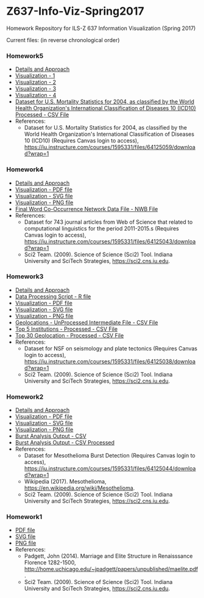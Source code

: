 # Z637-Info-Viz-Spring2017
Homework Repository for ILS-Z 637 Information Visualization (Spring 2017) 

Current files: (in reverse chronological order)
<h3>Homework5</h3>
<ul>
  <li><a href="https://github.com/samvat/Z637-Info-Viz-Spring2017/blob/master/Homework4/Topical%20Data%20Visualization%20%E2%80%93%20Approach.pdf">Details and Approach</a></li>
  <li><a href="https://public.tableau.com/profile/samvat.rastogi#!/vizhome/U_S_MortalityStatisticsfor2004bytheWorldHealthOrganizationsInternationalClassificationofDiseases10/Sheet1">Visualization - 1</a></li>
  <li><a href="https://public.tableau.com/profile/samvat.rastogi#!/vizhome/U_S_MortalityStatisticsfor2004bytheWorldHealthOrganizationsInternationalClassificationofDiseases10/Sheet2">Visualization - 2</a></li>
  <li><a href="https://public.tableau.com/profile/samvat.rastogi#!/vizhome/U_S_MortalityStatisticsfor2004bytheWorldHealthOrganizationsInternationalClassificationofDiseases10/Sheet3">Visualization - 3</a></li>
   <li><a href="https://public.tableau.com/profile/samvat.rastogi#!/vizhome/U_S_MortalityStatisticsfor2004bytheWorldHealthOrganizationsInternationalClassificationofDiseases10/Sheet4">Visualization - 4</a></li>
   <li><a href="https://github.com/samvat/Z637-Info-Viz-Spring2017/blob/master/Homework5/Wk5-icd102010en-US-Morbidity_processed.csv">Dataset for U.S. Mortality Statistics for 2004, as classified by the World Health Organization's International Classification of Diseases 10 (ICD10) Processed  - CSV File</a></li>
  <li>References:
    <ul>
    <li>
    Dataset for U.S. Mortality Statistics for 2004, as classified by the World Health Organization's International Classification of Diseases 10 (ICD10) (Requires Canvas login to access), <a href="https://iu.instructure.com/courses/1595331/files/64125059/download?wrap=1">https://iu.instructure.com/courses/1595331/files/64125059/download?wrap=1</a>
    </li>
    </ul>
    </li>
</ul>

<h3>Homework4</h3>
<ul>
  <li><a href="https://github.com/samvat/Z637-Info-Viz-Spring2017/blob/master/Homework4/Topical%20Data%20Visualization%20%E2%80%93%20Approach.pdf">Details and Approach</a></li>
  <li><a href="https://github.com/samvat/Z637-Info-Viz-Spring2017/blob/master/Homework4/samrasto_What_Topical_Data.pdf">Visualization - PDF file</a></li>
  <li><a href="https://github.com/samvat/Z637-Info-Viz-Spring2017/blob/master/Homework4/samrasto_What_Topical_Data.svg">Visualization - SVG file</a></li>
  <li><a href="https://github.com/samvat/Z637-Info-Viz-Spring2017/blob/master/Homework4/samrasto_What_Topical_Data.png">Visualization - PNG file</a></li>
   <li><a href="https://github.com/samvat/Z637-Info-Viz-Spring2017/blob/master/Homework4/samrasto_What_Topical_Data.nwb">Final Word Co-Occurrence Network Data File - NWB File</a></li>
  <li>References:
    <ul>
    <li>
    Dataset for 743 journal articles from Web of Science that related to computational linguistics for the period 2011-2015.s (Requires Canvas login to access), <a href="https://iu.instructure.com/courses/1595331/files/64125043/download?wrap=1">https://iu.instructure.com/courses/1595331/files/64125043/download?wrap=1</a>
    </li>
    <li>Sci2 Team. (2009). Science of Science (Sci2) Tool. Indiana University and SciTech Strategies, <a href="https://sci2.cns.iu.edu">https://sci2.cns.iu.edu</a>.</li>
    </ul>
    </li>
</ul>

<h3>Homework3</h3>
<ul>
  <li><a href="https://github.com/samvat/Z637-Info-Viz-Spring2017/blob/master/Homework3/Geospatial%20Visualization%20(Proportional%20Symbol%20Map)%20%E2%80%93%20Approach.pdf">Details and Approach</a></li>
  <li><a href="https://github.com/samvat/Z637-Info-Viz-Spring2017/blob/master/Homework3/Data_Processing.R">Data Processing Script - R file</a></li>
  <li><a href="https://github.com/samvat/Z637-Info-Viz-Spring2017/blob/master/Homework3/Top%2030%20NSF%20Grant%20on%20Seismology%20and%20Plate%20Tectonics%20(1986-2010).pdf">Visualization - PDF file</a></li>
  <li><a href="https://github.com/samvat/Z637-Info-Viz-Spring2017/blob/master/Homework3/Top%2030%20NSF%20Grant%20on%20Seismology%20and%20Plate%20Tectonics%20(1986-2010).svg">Visualization - SVG file</a></li>
  <li><a href="https://github.com/samvat/Z637-Info-Viz-Spring2017/blob/master/Homework3/Top%2030%20NSF%20Grant%20on%20Seismology%20and%20Plate%20Tectonics%20(1986-2010).png">Visualization - PNG file</a></li>
   <li><a href="https://github.com/samvat/Z637-Info-Viz-Spring2017/blob/master/Homework3/gelocation.csv">Geolocations - UnProcessed Intermediate File - CSV File</a></li>
   <li><a href="https://github.com/samvat/Z637-Info-Viz-Spring2017/blob/master/Homework3/institutes.csv">Top 5 Institutions - Processed - CSV File</a></li>
   <li><a href="https://github.com/samvat/Z637-Info-Viz-Spring2017/blob/master/Homework3/gelocation_Latitude_and_Longitude.csv">Top 30 Geolocation - Processed - CSV File</a></li>
  <li>References:
    <ul>
    <li>
    Dataset for NSF on seismology and plate tectonics (Requires Canvas login to access), <a href="https://iu.instructure.com/courses/1595331/files/64125038/download?wrap=1">https://iu.instructure.com/courses/1595331/files/64125038/download?wrap=1</a>
    </li>
    <li>Sci2 Team. (2009). Science of Science (Sci2) Tool. Indiana University and SciTech Strategies, <a href="https://sci2.cns.iu.edu">https://sci2.cns.iu.edu</a>.</li>
    </ul>
    </li>
</ul>

<h3>Homework2</h3>
<ul>
  <li><a href="https://github.com/samvat/Z637-Info-Viz-Spring2017/blob/master/Homework2/Making%20Temporal%20Burst%20Analysis%20Visualization%20%E2%80%93%20Approach.pdf">Details and Approach</a></li>
  <li><a href="https://github.com/samvat/Z637-Info-Viz-Spring2017/blob/master/Homework2/samrasto_When_Temporal_Data.pdf">Visualization - PDF file</a></li>
  <li><a href="https://github.com/samvat/Z637-Info-Viz-Spring2017/blob/master/Homework2/samrasto_When_Temporal_Data.svg">Visualization - SVG file</a></li>
  <li><a href="https://github.com/samvat/Z637-Info-Viz-Spring2017/blob/master/Homework2/samrasto_When_Temporal_Data.png">Visualization - PNG file</a></li>
   <li><a href="https://github.com/samvat/Z637-Info-Viz-Spring2017/blob/master/Homework2/BurstDetectionOutput.csv">Burst Analysis Output - CSV</a></li>
   <li><a href="https://github.com/samvat/Z637-Info-Viz-Spring2017/blob/master/Homework2/BurstDetectionOutput_Processed.csv">Burst Analysis Output - CSV  Processed</a></li>
  <li>References:
    <ul>
    <li>
    Dataset for Mesothelioma Burst Detection (Requires Canvas login to access), <a href="https://iu.instructure.com/courses/1595331/files/64125044/download?wrap=1">https://iu.instructure.com/courses/1595331/files/64125044/download?wrap=1</a>
    </li>
    <li>Wikipedia (2017). Mesothelioma, <a href="https://en.wikipedia.org/wiki/Mesothelioma">https://en.wikipedia.org/wiki/Mesothelioma</a>.</li>
    <li>Sci2 Team. (2009). Science of Science (Sci2) Tool. Indiana University and SciTech Strategies, <a href="https://sci2.cns.iu.edu">https://sci2.cns.iu.edu</a>.</li>
    </ul>
    </li>
</ul>

<h3>Homework1</h3>
<ul>
  <li><a href="https://github.com/samvat/Z637-Info-Viz-Spring2017/blob/master/Homework1/samrasto_Visual_Framework_and_Workflow_Design.pdf">PDF file</a></li>
  <li><a href="https://github.com/samvat/Z637-Info-Viz-Spring2017/blob/master/Homework1/samrasto_Visual_Framework_and_Workflow_Design.svg">SVG file</a></li>
  <li><a href="https://github.com/samvat/Z637-Info-Viz-Spring2017/blob/master/Homework1/samrasto_Visual_Framework_and_Workflow_Design.png">PNG file</a></li>
  <li>References:
    <ul>
    <li>Padgett, John (2014). Marriage and Elite Structure in Renaisssance Florence 1282-1500, <a href="http://home.uchicago.edu/~jpadgett/papers/unpublished/maelite.pdf">http://home.uchicago.edu/~jpadgett/papers/unpublished/maelite.pdf</a>.</li>
    <li>Sci2 Team. (2009). Science of Science (Sci2) Tool. Indiana University and SciTech Strategies, <a href="https://sci2.cns.iu.edu">https://sci2.cns.iu.edu</a>.</li>
    </ul>
    </li>
</ul>



